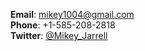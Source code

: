 __Email__: [mikey1004@gmail.com](mikey1004@gmail.com)  
__Phone__: +1-585-208-2818  
__Twitter__: [@Mikey_Jarrell](https://twitter.com/Mikey_Jarrell)

